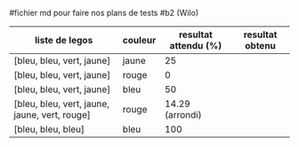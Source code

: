 #fichier md pour faire nos plans de tests
#b2 (Wilo)

| liste de legos                                | couleur | resultat attendu (%) | resultat obtenu |
|-----------------------------------------------|---------|----------------------|-----------------|
| [bleu, bleu, vert, jaune]                     | jaune   | 25                   |                 | 
| [bleu, bleu, vert, jaune]                     | rouge   | 0                    |                 | 
| [bleu, bleu, vert, jaune]                     | bleu    | 50                   |                 | 
| [bleu, bleu, vert, jaune, jaune, vert, rouge] | rouge   | 14.29 (arrondi)      |                 | 
| [bleu, bleu, bleu]                            | bleu    | 100                  |                 | 

